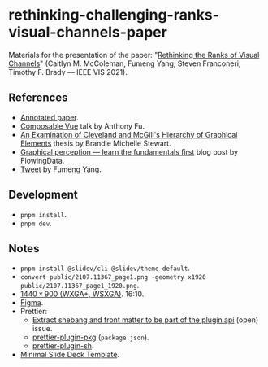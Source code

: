 # rethinking-challenging-ranks-visual-channels-paper

Materials for the presentation of the paper: "[Rethinking the Ranks of Visual Channels](https://arxiv.org/abs/2107.11367)" (Caitlyn M. McColeman, Fumeng Yang, Steven Franconeri, Timothy F. Brady — IEEE VIS 2021).

## References

- [Annotated paper](https://github.com/joaopalmeiro/annotated-papers/blob/main/data-visualization/rethinking_the_ranks_of_visual_channels.pdf).
- [Composable Vue](https://github.com/antfu/talks/tree/master/2021-04-29) talk by Anthony Fu.
- [An Examination of Cleveland and McGill's Hierarchy of Graphical Elements](https://www.researchgate.net/publication/221249388_An_Examination_of_Cleveland_and_McGill%27s_Hierarchy_of_Graphical_Elements) thesis by Brandie Michelle Stewart.
- [Graphical perception — learn the fundamentals first](https://flowingdata.com/2010/03/20/graphical-perception-learn-the-fundamentals-first/) blog post by FlowingData.
- [Tweet](https://twitter.com/fumeng_yang/status/1451635789016805377) by Fumeng Yang.

## Development

- `pnpm install`.
- `pnpm dev`.

## Notes

- `pnpm install @slidev/cli @slidev/theme-default`.
- `convert public/2107.11367_page1.png -geometry x1920 public/2107.11367_page1_1920.png`.
- [1440 × 900 (WXGA+, WSXGA)](<https://en.wikipedia.org/wiki/Graphics_display_resolution#WXGA+_(1440%C3%97900)>). 16:10.
- [Figma](https://www.figma.com/file/OpherFzBmFElT3dWEAibng/rankings?node-id=0%3A1).
- Prettier:
  - [Extract shebang and front matter to be part of the plugin api](https://github.com/prettier/prettier/issues/4774) (open) issue.
  - [prettier-plugin-pkg](https://github.com/rx-ts/prettier/tree/master/packages/pkg) (`package.json`).
  - [prettier-plugin-sh](https://github.com/rx-ts/prettier/tree/master/packages/sh).
- [Minimal Slide Deck Template](https://www.figma.com/community/file/969103389041074315).
